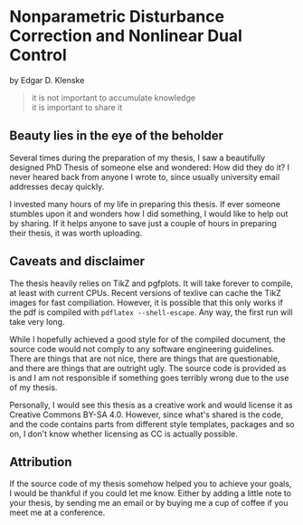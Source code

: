 # Nonparametric Disturbance Correction and Nonlinear Dual Control

by Edgar D. Klenske

> it is not important to accumulate knowledge\
> it is important to share it

## Beauty lies in the eye of the beholder

Several times during the preparation of my thesis, I saw a beautifully designed
PhD Thesis of someone else and wondered: How did they do it? I never heared
back from anyone I wrote to, since usually university email addresses decay
quickly.

I invested many hours of my life in preparing this thesis. If ever someone
stumbles upon it and wonders how I did something, I would like to help out by
sharing. If it helps anyone to save just a couple of hours in preparing their
thesis, it was worth uploading.

## Caveats and disclaimer

The thesis heavily relies on TikZ and pgfplots. It will take forever to
compile, at least with current CPUs. Recent versions of texlive can cache the
TikZ images for fast compiliation. However, it is possible that this only works
if the pdf is compiled with `pdflatex --shell-escape`. Any way, the first run
will take very long.

While I hopefully achieved a good style for of the compiled document, the
source code would not comply to any software engineering guidelines. There are
things that are not nice, there are things that are questionable, and there are
things that are outright ugly. The source code is provided as is and I am not
responsible if something goes terribly wrong due to the use of my thesis.

Personally, I would see this thesis as a creative work and would license it as
Creative Commons BY-SA 4.0. However, since what's shared is the code, and the
code contains parts from different style templates, packages and so on, I don't
know whether licensing as CC is actually possible.

## Attribution

If the source code of my thesis somehow helped you to achieve your goals, I
would be thankful if you could let me know. Either by adding a little note to
your thesis, by sending me an email or by buying me a cup of coffee if you meet
me at a conference.

